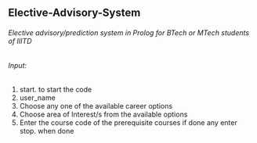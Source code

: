 ## Elective-Advisory-System
###### Elective advisory/prediction system in Prolog for BTech or MTech students of IIITD
###### Input:
1. start. to start the code
2. user_name
3. Choose any one of the available career options
4. Choose area of Interest/s from the available options
5. Enter the course code of the prerequisite courses if done any enter stop. when done
